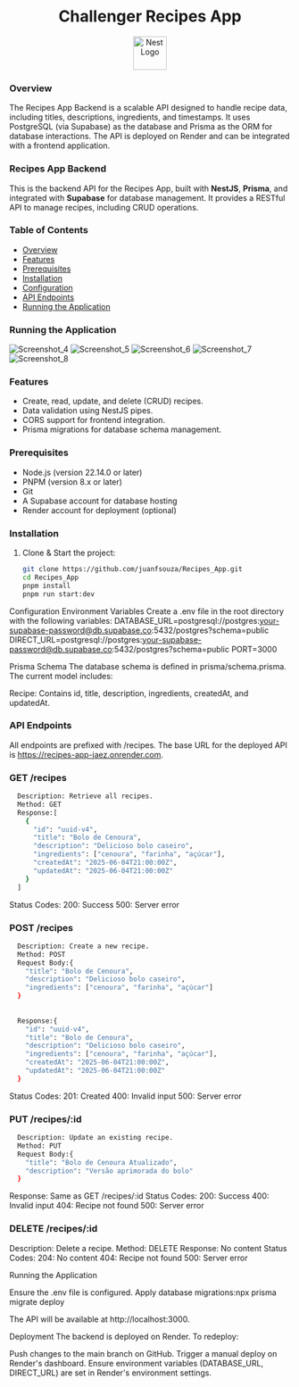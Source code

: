 <div align="center">
  
# Challenger Recipes App

<a href="http://nestjs.com/" target="blank"><img src="https://nestjs.com/img/logo-small.svg" width="60" alt="Nest Logo" /></a>

</div>

### Overview
The Recipes App Backend is a scalable API designed to handle recipe data, including titles, descriptions, ingredients, and timestamps. It uses PostgreSQL (via Supabase) as the database and Prisma as the ORM for database interactions. The API is deployed on Render and can be integrated with a frontend application.

### Recipes App Backend

This is the backend API for the Recipes App, built with **NestJS**, **Prisma**, and integrated with **Supabase** for database management. It provides a RESTful API to manage recipes, including CRUD operations.

### Table of Contents
- [Overview](#overview)
- [Features](#features)
- [Prerequisites](#prerequisites)
- [Installation](#installation)
- [Configuration](#configuration)
- [API Endpoints](#api-endpoints)
- [Running the Application](#running-the-application)

### Running the Application

![Screenshot_4](https://github.com/user-attachments/assets/985c361d-7f08-4476-9d25-94ba2aea12df)
![Screenshot_5](https://github.com/user-attachments/assets/98437b90-caeb-49dc-8eeb-85f096c1c34a)
![Screenshot_6](https://github.com/user-attachments/assets/519b7fa0-bb18-4416-bed0-483e28694ba3)
![Screenshot_7](https://github.com/user-attachments/assets/403197b3-e3a3-48f8-8900-aff600ad37ae)
![Screenshot_8](https://github.com/user-attachments/assets/99525e4a-5990-465e-adb7-40a9e15d1888)


### Features
- Create, read, update, and delete (CRUD) recipes.
- Data validation using NestJS pipes.
- CORS support for frontend integration.
- Prisma migrations for database schema management.

### Prerequisites
- Node.js (version 22.14.0 or later)
- PNPM (version 8.x or later)
- Git
- A Supabase account for database hosting
- Render account for deployment (optional)

### Installation
1. Clone & Start the project:
   ```bash
   git clone https://github.com/juanfsouza/Recipes_App.git
   cd Recipes_App
   pnpm install
   pnpm run start:dev


Configuration
Environment Variables
Create a .env file in the root directory with the following variables:
DATABASE_URL=postgresql://postgres:your-supabase-password@db.supabase.co:5432/postgres?schema=public
DIRECT_URL=postgresql://postgres:your-supabase-password@db.supabase.co:5432/postgres?schema=public
PORT=3000

Prisma Schema
The database schema is defined in prisma/schema.prisma. The current model includes:

Recipe: Contains id, title, description, ingredients, createdAt, and updatedAt.

### API Endpoints
All endpoints are prefixed with /recipes. The base URL for the deployed API is https://recipes-app-jaez.onrender.com.

### GET /recipes

```bash
  Description: Retrieve all recipes.
  Method: GET
  Response:[
    {
      "id": "uuid-v4",
      "title": "Bolo de Cenoura",
      "description": "Delicioso bolo caseiro",
      "ingredients": ["cenoura", "farinha", "açúcar"],
      "createdAt": "2025-06-04T21:00:00Z",
      "updatedAt": "2025-06-04T21:00:00Z"
    }
  ]
```

Status Codes:
200: Success
500: Server error

### POST /recipes

```bash
  Description: Create a new recipe.
  Method: POST
  Request Body:{
    "title": "Bolo de Cenoura",
    "description": "Delicioso bolo caseiro",
    "ingredients": ["cenoura", "farinha", "açúcar"]
  }
  
  
  Response:{
    "id": "uuid-v4",
    "title": "Bolo de Cenoura",
    "description": "Delicioso bolo caseiro",
    "ingredients": ["cenoura", "farinha", "açúcar"],
    "createdAt": "2025-06-04T21:00:00Z",
    "updatedAt": "2025-06-04T21:00:00Z"
  }
```

Status Codes:
201: Created
400: Invalid input
500: Server error

### PUT /recipes/:id

```bash
  Description: Update an existing recipe.
  Method: PUT
  Request Body:{
    "title": "Bolo de Cenoura Atualizado",
    "description": "Versão aprimorada do bolo"
  }
```

Response: Same as GET /recipes/:id
Status Codes:
200: Success
400: Invalid input
404: Recipe not found
500: Server error


### DELETE /recipes/:id

Description: Delete a recipe.
Method: DELETE
Response: No content
Status Codes:
204: No content
404: Recipe not found
500: Server error

Running the Application

Ensure the .env file is configured.
Apply database migrations:npx prisma migrate deploy

The API will be available at http://localhost:3000.

Deployment
The backend is deployed on Render. To redeploy:

Push changes to the main branch on GitHub.
Trigger a manual deploy on Render's dashboard.
Ensure environment variables (DATABASE_URL, DIRECT_URL) are set in Render's environment settings.


